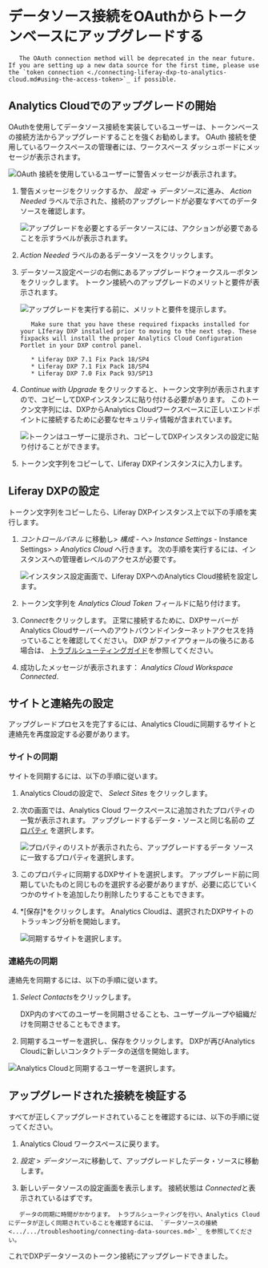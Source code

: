 # データソース接続をOAuthからトークンベースにアップグレードする

``` warning::
   The OAuth connection method will be deprecated in the near future. If you are setting up a new data source for the first time, please use the `token connection <./connecting-liferay-dxp-to-analytics-cloud.md#using-the-access-token>`_ if possible.
```

## Analytics Cloudでのアップグレードの開始

OAuthを使用してデータソース接続を実装しているユーザーは、トークンベースの接続方法からアップグレードすることを強くお勧めします。 OAuth 接続を使用しているワークスペースの管理者には、ワークスペース ダッシュボードにメッセージが表示されます。

![OAuth 接続を使用しているユーザーに警告メッセージが表示されます。](upgrading-a-data-source-connection-from-oauth-to-token-based/images/01.png)

1.  警告メッセージをクリックするか、 *設定* -> *データソース*に進み、 *Action Needed* ラベルで示された、接続のアップグレードが必要なすべてのデータ ソースを確認します。

    ![アップグレードを必要とするデータソースには、アクションが必要であることを示すラベルが表示されます。](upgrading-a-data-source-connection-from-oauth-to-token-based/images/02.png)

2.  *Action Needed* ラベルのあるデータソースをクリックします。

3.  データソース設定ページの右側にあるアップグレードウォークスルーボタンをクリックします。 トークン接続へのアップグレードのメリットと要件が表示されます。

    ![アップグレードを実行する前に、メリットと要件を提示します。](upgrading-a-data-source-connection-from-oauth-to-token-based/images/03.png)

    ``` important::
       Make sure that you have these required fixpacks installed for your LIferay DXP installed prior to moving to the next step. These fixpacks will install the proper Analytics Cloud Configuration Portlet in your DXP control panel.

       * Liferay DXP 7.1 Fix Pack 18/SP4
       * Liferay DXP 7.1 Fix Pack 18/SP4
       * Liferay DXP 7.0 Fix Pack 93/SP13
    ```

4.  *Continue with Upgrade* をクリックすると、トークン文字列が表示されますので、コピーしてDXPインスタンスに貼り付ける必要があります。 このトークン文字列には、DXPからAnalytics Cloudワークスペースに正しいエンドポイントに接続するために必要なセキュリティ情報が含まれています。

    ![トークンはユーザーに提示され、コピーしてDXPインスタンスの設定に貼り付けることができます。](upgrading-a-data-source-connection-from-oauth-to-token-based/images/04.png)

5.  トークン文字列をコピーして、Liferay DXPインスタンスに入力します。

## Liferay DXPの設定

トークン文字列をコピーしたら、Liferay DXPインスタンス上で以下の手順を実行します。

1.  *コントロールパネル* に移動し> *構成* - へ> *Instance Settings* - Instance Settings> > *Analytics Cloud* へ行きます。 次の手順を実行するには、インスタンスへの管理者レベルのアクセスが必要です。

    ![インスタンス設定画面で、Liferay DXPへのAnalytics Cloud接続を設定します。](upgrading-a-data-source-connection-from-oauth-to-token-based/images/05.png)

2.  トークン文字列を *Analytics Cloud Token* フィールドに貼り付けます。

3.  *Connect*をクリックします。 正常に接続するために、DXPサーバーがAnalytics Cloudサーバーへのアウトバウンドインターネットアクセスを持っていることを確認してください。 DXP がファイアウォールの後ろにある場合は、 [トラブルシューティングガイド](../../troubleshooting/connecting-data-sources.md)を参照してください。

4.  成功したメッセージが表示されます： *Analytics Cloud Workspace Connected*.

## サイトと連絡先の設定

アップグレードプロセスを完了するには、Analytics Cloudに同期するサイトと連絡先を再度設定する必要があります。

### サイトの同期

サイトを同期するには、以下の手順に従います。

1.  Analytics Cloudの設定で、 *Select Sites* をクリックします。

2.  次の画面では、Analytics Cloud ワークスペースに追加されたプロパティの一覧が表示されます。 アップグレードするデータ・ソースと同じ名前の [プロパティ](./tracking-sites-and-individuals-using-properties.md) を選択します。

    ![プロパティのリストが表示されたら、アップグレードするデータ ソースに一致するプロパティを選択します。](upgrading-a-data-source-connection-from-oauth-to-token-based/images/06.png)

3.  このプロパティに同期するDXPサイトを選択します。 アップグレード前に同期していたものと同じものを選択する必要がありますが、必要に応じていくつかのサイトを追加したり削除したりすることもできます。

4.  *[保存]*をクリックします。 Analytics Cloudは、選択されたDXPサイトのトラッキング分析を開始します。

    ![同期するサイトを選択します。](upgrading-a-data-source-connection-from-oauth-to-token-based/images/07.png)

### 連絡先の同期

連絡先を同期するには、以下の手順に従います。

1.  *Select Contacts*をクリックします。

    DXP内のすべてのユーザーを同期させることも、ユーザーグループや組織だけを同期させることもできます。

2.  同期するユーザーを選択し、保存をクリックします。 DXPが再びAnalytics Cloudに新しいコンタクトデータの送信を開始します。

![Analytics Cloudと同期するユーザーを選択します。](upgrading-a-data-source-connection-from-oauth-to-token-based/images/08.png)

## アップグレードされた接続を検証する

すべてが正しくアップグレードされていることを確認するには、以下の手順に従ってください。

1.  Analytics Cloud ワークスペースに戻ります。

2.  *設定* > *データソース*に移動して、アップグレードしたデータ・ソースに移動します。

3.  新しいデータソースの設定画面を表示します。 接続状態は *Connected*と表示されているはずです。

<!-- end list -->

``` note::
   データの同期に時間がかかります。 トラブルシューティングを行い、Analytics Cloudにデータが正しく同期されていることを確認するには、 `データソースの接続 <.../.../troubleshooting/connecting-data-sources.md>`_ を参照してください。
```

これでDXPデータソースのトークン接続にアップグレードできました。

